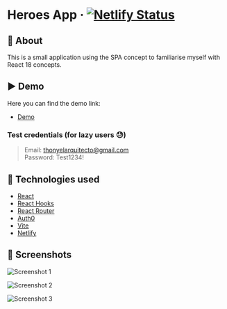 # Heroes App · [![Netlify Status](https://api.netlify.com/api/v1/badges/d46d491a-a13c-4af8-95eb-91ac51d2c7b5/deploy-status)](https://app.netlify.com/sites/heroes-app-vite/deploys)

## 🎯 About
This is a small application using the SPA concept to familiarise myself with React 18 concepts.

## ▶️ Demo

Here you can find the demo link:

- [Demo](https://heroes-app-vite.netlify.app)

### Test credentials (for lazy users 😓)

> Email: thonyelarquitecto@gmail.com<br/>
> Password: Test1234!<br/>

## :rocket: Technologies used

- [React](https://reactjs.org/)
- [React Hooks](https://reactjs.org/docs/hooks-intro.html)
- [React Router](https://reactrouter.com/web/guides/quick-start)
- [Auth0](https://auth0.com/)
- [Vite](https://vitejs.dev/)
- [Netlify](https://www.netlify.com)

## 📸 Screenshots
![Screenshot 1](https://cdn.jsdelivr.net/gh/lumalisan/assets-cdn/heroes-app-vite/screen1.jpg)

![Screenshot 2](https://cdn.jsdelivr.net/gh/lumalisan/assets-cdn/heroes-app-vite/screen2.jpg)

![Screenshot 3](https://cdn.jsdelivr.net/gh/lumalisan/assets-cdn/heroes-app-vite/screen3.jpg)
